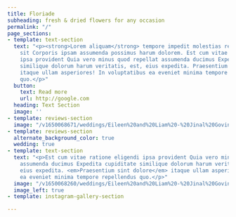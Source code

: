 ```yaml
---
title: Floriade
subheading: fresh & dried flowers for any occasion
permalink: "/"
page_sections:
- template: text-section
  text: "<p><strong>Lorem aliquam</strong> tempore impedit molestias reprehenderit
    sit Corporis ipsam assumenda possimus harum dolorem. Est cum vitae ratione eligendi
    ipsa provident Quia vero minus quod repellat assumenda ducimus Expedita cupiditate
    similique dolorum harum veritatis, est, eius expedita. Praesentium sint dolore
    itaque ullam asperiores! In voluptatibus ea eveniet minima tempore repellendus
    quo.</p>"
  button:
    text: Read more
    url: http://google.com
  heading: Text Section
  image: ''
- template: reviews-section
  image: "/v1650068671/weddings/Eileen%20and%20Liam%20-%20Jinal%20Govind%20Photography/a1mkzuuymrhphw0vvshr.jpg"
- template: reviews-section
  alternate_background_color: true
  wedding: true
- template: text-section
  text: "<p>Est cum vitae ratione eligendi ipsa provident Quia vero minus quod repellat
    assumenda ducimus Expedita cupiditate similique dolorum harum veritatis, est,
    eius expedita. <em>Praesentium sint dolore</em> itaque ullam asperiores! In voluptatibus
    ea eveniet minima tempore repellendus quo.</p>"
  image: "/v1650068260/weddings/Eileen%20and%20Liam%20-%20Jinal%20Govind%20Photography/tsx6jbgtk03gc3w1m9cc.jpg"
  image_left: true
- template: instagram-gallery-section

---
```

